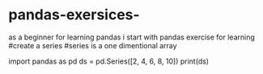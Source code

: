 # pandas-exersices-
as a beginner for learning pandas i start with pandas exercise for learning 
#create a series 
#series is a one dimentional array 

import pandas as pd
ds = pd.Series([2, 4, 6, 8, 10])
print(ds)
